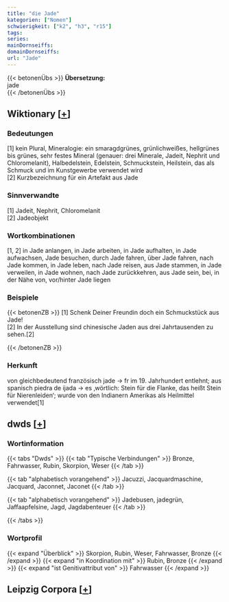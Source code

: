 ```yaml
---
title: "die Jade"
kategorien: ["Nomen"]
schwierigkeit: ["k2", "h3", "r15"]
tags:
series:
mainDornseiffs:
domainDornseiffs:
url: "Jade"
---
```


{{< betonenÜbs >}}
**Übersetzung:**  
jade  
{{< /betonenÜbs >}}

## Wiktionary [[+](https://de.wiktionary.org/wiki/Jade)]

### Bedeutungen
[1] kein Plural, Mineralogie: ein smaragdgrünes, grünlichweißes, hellgrünes bis grünes, sehr festes Mineral (genauer: drei Minerale, Jadeit, Nephrit und Chloromelanit), Halbedelstein, Edelstein, Schmuckstein, Heilstein, das als Schmuck und im Kunstgewerbe verwendet wird  
[2] Kurzbezeichnung für ein Artefakt aus Jade  

### Sinnverwandte
[1] Jadeit, Nephrit, Chloromelanit  
[2] Jadeobjekt  

### Wortkombinationen
[1, 2] in Jade anlangen, in Jade arbeiten, in Jade aufhalten, in Jade aufwachsen, Jade besuchen, durch Jade fahren, über Jade fahren, nach Jade kommen, in Jade leben, nach Jade reisen, aus Jade stammen, in Jade verweilen, in Jade wohnen, nach Jade zurückkehren, aus Jade sein, bei, in der Nähe von, vor/hinter Jade liegen  

### Beispiele
{{< betonenZB >}}
[1] Schenk Deiner Freundin doch ein Schmuckstück aus Jade!  
[2] In der Ausstellung sind chinesische Jaden aus drei Jahrtausenden zu sehen.[2]  

{{< /betonenZB >}}
### Herkunft
von gleichbedeutend französisch jade → fr im 19. Jahrhundert entlehnt; aus spanisch piedra de ijada → es ‚wörtlich: Stein für die Flanke, das heißt Stein für Nierenleiden‘; wurde von den Indianern Amerikas als Heilmittel verwendet[1]  



## dwds [[+](https://www.dwds.de/wb/Jade)]

### Wortinformation
{{< tabs "Dwds" >}}
{{< tab "Typische Verbindungen" >}}
Bronze, Fahrwasser, Rubin, Skorpion, Weser
{{< /tab >}}

{{< tab "alphabetisch vorangehend" >}}
Jacuzzi, Jacquardmaschine, Jacquard, Jaconnet, Jaconet
{{< /tab >}}

{{< tab "alphabetisch vorangehend" >}}
Jadebusen, jadegrün, Jaffaapfelsine, Jagd, Jagdabenteuer
{{< /tab >}}

{{< /tabs >}}

### Wortprofil
{{< expand "Überblick" >}} Skorpion, Rubin, Weser, Fahrwasser, Bronze {{< /expand >}}
{{< expand "in Koordination mit" >}} Rubin, Bronze {{< /expand >}}
{{< expand "ist Genitivattribut von" >}} Fahrwasser {{< /expand >}}

## Leipzig Corpora [[+](https://corpora.uni-leipzig.de/en/res?word=Jade&corpusId=deu_newscrawl-public_2018)]

